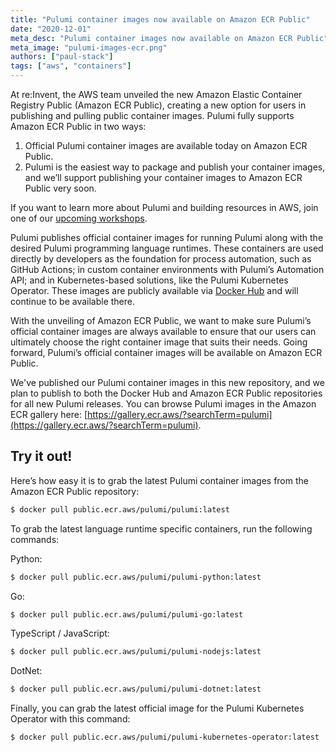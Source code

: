 ```yaml
---
title: "Pulumi container images now available on Amazon ECR Public"
date: "2020-12-01"
meta_desc: "Pulumi container images now available on Amazon ECR Public"
meta_image: "pulumi-images-ecr.png"
authors: ["paul-stack"]
tags: ["aws", "containers"]
---
```


At re:Invent, the AWS team unveiled the new Amazon Elastic Container Registry Public (Amazon ECR Public), creating a new
option for users in publishing and pulling public container images. Pulumi fully supports Amazon ECR Public in two ways:

1. Official Pulumi container images are available today on Amazon ECR Public.
2. Pulumi is the easiest way to package and publish your container images, and we’ll support publishing your container
   images to Amazon ECR Public very soon.

<!--more-->

If you want to learn more about Pulumi and building resources in AWS, join one of our [upcoming workshops](https://www.pulumi.com/resources/#upcoming).

Pulumi publishes official container images for running Pulumi along with the desired Pulumi programming language runtimes.
These containers are used directly by developers as the foundation for process automation, such as GitHub Actions; in custom
container environments with Pulumi’s Automation API; and in Kubernetes-based solutions, like the Pulumi Kubernetes Operator.
These images are publicly available via [Docker Hub](https://hub.docker.com/r/pulumi) and will continue to be available there.

With the unveiling of Amazon ECR Public, we want to make sure Pulumi’s official container images are always available to
ensure that our users can ultimately choose the right container image that suits their needs. Going forward, Pulumi’s
official container images will be available on Amazon ECR Public.

We've published our Pulumi container images in this new repository, and we plan to publish to both the Docker Hub and Amazon
ECR Public repositories for all new Pulumi releases. You can browse Pulumi images in the Amazon ECR gallery here:
[https://gallery.ecr.aws/?searchTerm=pulumi](https://gallery.ecr.aws/?searchTerm=pulumi).

## Try it out!

Here’s how easy it is to grab the latest Pulumi container images from the Amazon ECR Public repository:

```bash
$ docker pull public.ecr.aws/pulumi/pulumi:latest
```

To grab the latest language runtime specific containers, run the following commands:

Python:

```bash
$ docker pull public.ecr.aws/pulumi/pulumi-python:latest
```

Go:

```bash
$ docker pull public.ecr.aws/pulumi/pulumi-go:latest
```

TypeScript / JavaScript:

```bash
$ docker pull public.ecr.aws/pulumi/pulumi-nodejs:latest
```

DotNet:

```bash
$ docker pull public.ecr.aws/pulumi/pulumi-dotnet:latest
```

Finally, you can grab the latest official image for the Pulumi Kubernetes Operator with this command:

```bash
$ docker pull public.ecr.aws/pulumi/pulumi-kubernetes-operator:latest
```
